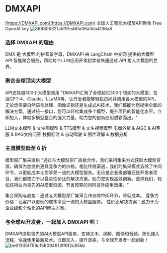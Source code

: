 # DMXAPI
[https://DMXAPI.com](https://DMXAPI.com)
全球人工智能大模型API聚合   Free OpenAI key
![866805321a5f91e48fa06a3da4136a8](https://github.com/user-attachments/assets/3688c1e7-1401-423d-a6c8-be5128402103)

### 选择 DMXAPI 的理由
DMX 是 大模型 的拼音首字母，DMXAPI 由 LangChain 中文网 提供的大模型 API 智能聚合服务，帮助每个LLM应用开发初学者快速通过 API 接入大模型的世界。

### 聚合全球顶尖大模型
API支持超300个大模型调用
"DMXAPI汇聚了全球超过300个领先的大模型，包括GPT-4、Claude、LLaMA等，让开发者能够轻松访问并调用各大模型的API。无论您需要自然语言处理、图像识别还是生成式AI技术，我们都能为您提供全面的解决方案。通过统一接口，您可以轻松集成多个模型，提升项目的智能化水平。立即加入，体验多模型整合的强大力量，助力您的创新应用脱颖而出。"

LLM文本模型 & 文生图模型 & TTS模型 & 文生视频模型
电商外贸 & AIGC & AI客服 & RAG文档问答
数据标注 & 自动驾驶 & 图片理解 & 数据分析

### 主流模型低至 6 折
模型原厂集采直供
"通过与大模型原厂直接合作，我们采用集采方式获取大模型资源，确保为您提供更具竞争力的价格。相比传统渠道，我们的集采模式去除了中间环节，以更低成本让您享受一流的大模型服务。无论是企业级部署还是开发者项目，我们都致力于以最具性价比的解决方案，助力您实现高效创新。选择我们，轻松获得业内领先的AI模型资源，节省预算的同时提升应用效果。"

集合采购与直接：通过与大模型原厂集采合作去除中间环节，降低成本。
竞争力价格：让客户以更低的成本享受一流的大模型服务。
性价比解决方案：致力于为企业级和个性化的API解决方案。

### 与全球AI开发者，一起加入 DMXAPI 吧！
DMXAPI提供领先的AI大模型API服务，支持文本、视频、图像和音频。简化接入流程，快速使用最新技术。立即加入，提升效率，与全球开发者一起创新！
![be61305f759cf58094913ff6f2c65bb](https://github.com/user-attachments/assets/44173c72-bdc9-4e69-a8b1-aeadd50dd45f)

